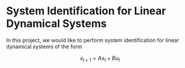 # System Identification for Linear Dynamical Systems

In this project, we would like to perform system identification for linear dynamical systems of the form

$$ x_{t+1} = Ax_t + Bu_t $$